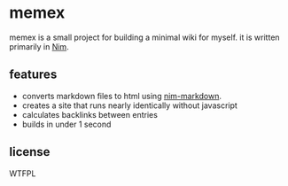 # memex

memex is a small project for building a minimal wiki for myself. it is written primarily in [Nim](https://nim-lang.org).

## features

* converts markdown files to html using [nim-markdown](https://github.com/soasme/nim-markdown).
* creates a site that runs nearly identically without javascript
* calculates backlinks between entries
* builds in under 1 second

## license

<a href="http://www.wtfpl.net/">
  <img src="http://www.wtfpl.net/wp-content/uploads/2012/12/wtfpl-badge-4.png" width="80" height="15" alt="WTFPL" />
</a>
